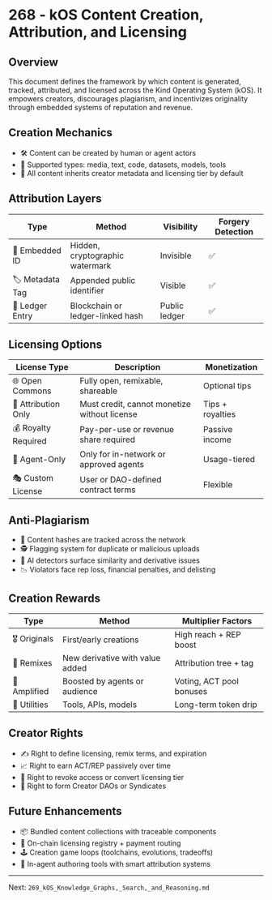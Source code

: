 # 268 - kOS Content Creation, Attribution, and Licensing

## Overview
This document defines the framework by which content is generated, tracked, attributed, and licensed across the Kind Operating System (kOS). It empowers creators, discourages plagiarism, and incentivizes originality through embedded systems of reputation and revenue.

## Creation Mechanics
- 🛠️ Content can be created by human or agent actors
- 📂 Supported types: media, text, code, datasets, models, tools
- 🧠 All content inherits creator metadata and licensing tier by default

## Attribution Layers
| Type            | Method                             | Visibility      | Forgery Detection |
|-----------------|------------------------------------|------------------|-------------------|
| 🔖 Embedded ID   | Hidden, cryptographic watermark    | Invisible        | ✅                 |
| 🏷️ Metadata Tag | Appended public identifier         | Visible          | ✅                 |
| 📜 Ledger Entry  | Blockchain or ledger-linked hash   | Public ledger    | ✅                 |

## Licensing Options
| License Type        | Description                                   | Monetization     |
|---------------------|-----------------------------------------------|------------------|
| 🌐 Open Commons      | Fully open, remixable, shareable              | Optional tips     |
| 🔐 Attribution Only  | Must credit, cannot monetize without license  | Tips + royalties  |
| 💰 Royalty Required  | Pay-per-use or revenue share required         | Passive income    |
| 🤖 Agent-Only        | Only for in-network or approved agents        | Usage-tiered      |
| 🎭 Custom License    | User or DAO-defined contract terms            | Flexible          |

## Anti-Plagiarism
- 🧬 Content hashes are tracked across the network
- 🕵️ Flagging system for duplicate or malicious uploads
- 🧠 AI detectors surface similarity and derivative issues
- 📉 Violators face rep loss, financial penalties, and delisting

## Creation Rewards
| Type             | Method                            | Multiplier Factors          |
|------------------|-----------------------------------|-----------------------------|
| 🎖️ Originals      | First/early creations              | High reach + REP boost       |
| 🔁 Remixes         | New derivative with value added   | Attribution tree + tag       |
| 📣 Amplified       | Boosted by agents or audience     | Voting, ACT pool bonuses     |
| 🧰 Utilities       | Tools, APIs, models               | Long-term token drip         |

## Creator Rights
- ✍️ Right to define licensing, remix terms, and expiration
- 📈 Right to earn ACT/REP passively over time
- 🔐 Right to revoke access or convert licensing tier
- 🤝 Right to form Creator DAOs or Syndicates

## Future Enhancements
- 📦 Bundled content collections with traceable components
- 🧾 On-chain licensing registry + payment routing
- 🕹️ Creation game loops (toolchains, evolutions, tradeoffs)
- 🧠 In-agent authoring tools with smart attribution systems

---
Next: `269_kOS_Knowledge_Graphs,_Search,_and_Reasoning.md`

